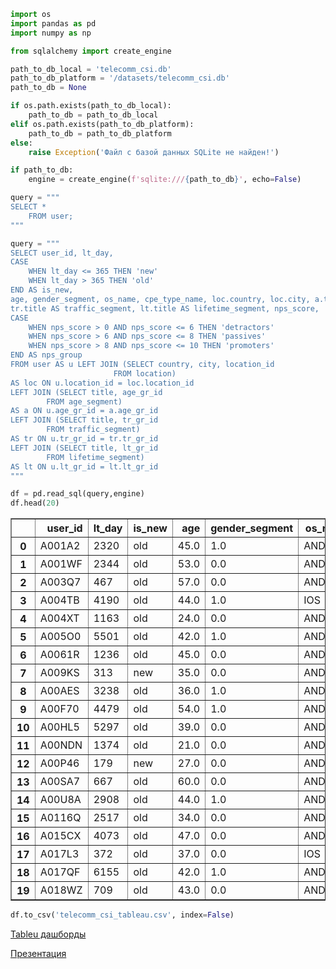 ```python
import os
import pandas as pd
import numpy as np

from sqlalchemy import create_engine
```


```python
path_to_db_local = 'telecomm_csi.db'
path_to_db_platform = '/datasets/telecomm_csi.db'
path_to_db = None

if os.path.exists(path_to_db_local):
    path_to_db = path_to_db_local
elif os.path.exists(path_to_db_platform):
    path_to_db = path_to_db_platform
else:
    raise Exception('Файл с базой данных SQLite не найден!')

if path_to_db:
    engine = create_engine(f'sqlite:///{path_to_db}', echo=False)
```


```python
query = """
SELECT *
    FROM user;
"""
```


```python
query = """
SELECT user_id, lt_day, 
CASE
    WHEN lt_day <= 365 THEN 'new'
    WHEN lt_day > 365 THEN 'old'
END AS is_new, 
age, gender_segment, os_name, cpe_type_name, loc.country, loc.city, a.title AS age_segment, 
tr.title AS traffic_segment, lt.title AS lifetime_segment, nps_score,
CASE
    WHEN nps_score > 0 AND nps_score <= 6 THEN 'detractors'
    WHEN nps_score > 6 AND nps_score <= 8 THEN 'passives'
    WHEN nps_score > 8 AND nps_score <= 10 THEN 'promoters'
END AS nps_group
FROM user AS u LEFT JOIN (SELECT country, city, location_id
                       FROM location)
AS loc ON u.location_id = loc.location_id
LEFT JOIN (SELECT title, age_gr_id
        FROM age_segment)
AS a ON u.age_gr_id = a.age_gr_id
LEFT JOIN (SELECT title, tr_gr_id
        FROM traffic_segment)
AS tr ON u.tr_gr_id = tr.tr_gr_id
LEFT JOIN (SELECT title, lt_gr_id
        FROM lifetime_segment)
AS lt ON u.lt_gr_id = lt.lt_gr_id
"""
```


```python
df = pd.read_sql(query,engine)
df.head(20)
```




<div>
<style scoped>
    .dataframe tbody tr th:only-of-type {
        vertical-align: middle;
    }

    .dataframe tbody tr th {
        vertical-align: top;
    }

    .dataframe thead th {
        text-align: right;
    }
</style>
<table border="1" class="dataframe">
  <thead>
    <tr style="text-align: right;">
      <th></th>
      <th>user_id</th>
      <th>lt_day</th>
      <th>is_new</th>
      <th>age</th>
      <th>gender_segment</th>
      <th>os_name</th>
      <th>cpe_type_name</th>
      <th>country</th>
      <th>city</th>
      <th>age_segment</th>
      <th>traffic_segment</th>
      <th>lifetime_segment</th>
      <th>nps_score</th>
      <th>nps_group</th>
    </tr>
  </thead>
  <tbody>
    <tr>
      <th>0</th>
      <td>A001A2</td>
      <td>2320</td>
      <td>old</td>
      <td>45.0</td>
      <td>1.0</td>
      <td>ANDROID</td>
      <td>SMARTPHONE</td>
      <td>Россия</td>
      <td>Уфа</td>
      <td>05 45-54</td>
      <td>04 1-5</td>
      <td>08 36+</td>
      <td>10</td>
      <td>promoters</td>
    </tr>
    <tr>
      <th>1</th>
      <td>A001WF</td>
      <td>2344</td>
      <td>old</td>
      <td>53.0</td>
      <td>0.0</td>
      <td>ANDROID</td>
      <td>SMARTPHONE</td>
      <td>Россия</td>
      <td>Киров</td>
      <td>05 45-54</td>
      <td>04 1-5</td>
      <td>08 36+</td>
      <td>10</td>
      <td>promoters</td>
    </tr>
    <tr>
      <th>2</th>
      <td>A003Q7</td>
      <td>467</td>
      <td>old</td>
      <td>57.0</td>
      <td>0.0</td>
      <td>ANDROID</td>
      <td>SMARTPHONE</td>
      <td>Россия</td>
      <td>Москва</td>
      <td>06 55-64</td>
      <td>08 20-25</td>
      <td>06 13-24</td>
      <td>10</td>
      <td>promoters</td>
    </tr>
    <tr>
      <th>3</th>
      <td>A004TB</td>
      <td>4190</td>
      <td>old</td>
      <td>44.0</td>
      <td>1.0</td>
      <td>IOS</td>
      <td>SMARTPHONE</td>
      <td>Россия</td>
      <td>РостовнаДону</td>
      <td>04 35-44</td>
      <td>03 0.1-1</td>
      <td>08 36+</td>
      <td>10</td>
      <td>promoters</td>
    </tr>
    <tr>
      <th>4</th>
      <td>A004XT</td>
      <td>1163</td>
      <td>old</td>
      <td>24.0</td>
      <td>0.0</td>
      <td>ANDROID</td>
      <td>SMARTPHONE</td>
      <td>Россия</td>
      <td>Рязань</td>
      <td>02 16-24</td>
      <td>05 5-10</td>
      <td>08 36+</td>
      <td>10</td>
      <td>promoters</td>
    </tr>
    <tr>
      <th>5</th>
      <td>A005O0</td>
      <td>5501</td>
      <td>old</td>
      <td>42.0</td>
      <td>1.0</td>
      <td>ANDROID</td>
      <td>SMARTPHONE</td>
      <td>Россия</td>
      <td>Омск</td>
      <td>04 35-44</td>
      <td>05 5-10</td>
      <td>08 36+</td>
      <td>6</td>
      <td>detractors</td>
    </tr>
    <tr>
      <th>6</th>
      <td>A0061R</td>
      <td>1236</td>
      <td>old</td>
      <td>45.0</td>
      <td>0.0</td>
      <td>ANDROID</td>
      <td>SMARTPHONE</td>
      <td>Россия</td>
      <td>Уфа</td>
      <td>05 45-54</td>
      <td>06 10-15</td>
      <td>08 36+</td>
      <td>10</td>
      <td>promoters</td>
    </tr>
    <tr>
      <th>7</th>
      <td>A009KS</td>
      <td>313</td>
      <td>new</td>
      <td>35.0</td>
      <td>0.0</td>
      <td>ANDROID</td>
      <td>SMARTPHONE</td>
      <td>Россия</td>
      <td>Москва</td>
      <td>04 35-44</td>
      <td>13 45-50</td>
      <td>05 7-12</td>
      <td>10</td>
      <td>promoters</td>
    </tr>
    <tr>
      <th>8</th>
      <td>A00AES</td>
      <td>3238</td>
      <td>old</td>
      <td>36.0</td>
      <td>1.0</td>
      <td>ANDROID</td>
      <td>SMARTPHONE</td>
      <td>Россия</td>
      <td>СанктПетербург</td>
      <td>04 35-44</td>
      <td>04 1-5</td>
      <td>08 36+</td>
      <td>10</td>
      <td>promoters</td>
    </tr>
    <tr>
      <th>9</th>
      <td>A00F70</td>
      <td>4479</td>
      <td>old</td>
      <td>54.0</td>
      <td>1.0</td>
      <td>ANDROID</td>
      <td>SMARTPHONE</td>
      <td>Россия</td>
      <td>Волгоград</td>
      <td>05 45-54</td>
      <td>07 15-20</td>
      <td>08 36+</td>
      <td>9</td>
      <td>promoters</td>
    </tr>
    <tr>
      <th>10</th>
      <td>A00HL5</td>
      <td>5297</td>
      <td>old</td>
      <td>39.0</td>
      <td>0.0</td>
      <td>ANDROID</td>
      <td>SMARTPHONE</td>
      <td>Россия</td>
      <td>Тольятти</td>
      <td>04 35-44</td>
      <td>09 25-30</td>
      <td>08 36+</td>
      <td>10</td>
      <td>promoters</td>
    </tr>
    <tr>
      <th>11</th>
      <td>A00NDN</td>
      <td>1374</td>
      <td>old</td>
      <td>21.0</td>
      <td>0.0</td>
      <td>ANDROID</td>
      <td>SMARTPHONE</td>
      <td>Россия</td>
      <td>Рязань</td>
      <td>02 16-24</td>
      <td>06 10-15</td>
      <td>08 36+</td>
      <td>2</td>
      <td>detractors</td>
    </tr>
    <tr>
      <th>12</th>
      <td>A00P46</td>
      <td>179</td>
      <td>new</td>
      <td>27.0</td>
      <td>0.0</td>
      <td>ANDROID</td>
      <td>SMARTPHONE</td>
      <td>Россия</td>
      <td>Казань</td>
      <td>03 25-34</td>
      <td>13 45-50</td>
      <td>04 4-6</td>
      <td>10</td>
      <td>promoters</td>
    </tr>
    <tr>
      <th>13</th>
      <td>A00SA7</td>
      <td>667</td>
      <td>old</td>
      <td>60.0</td>
      <td>0.0</td>
      <td>ANDROID</td>
      <td>TABLET</td>
      <td>Россия</td>
      <td>Казань</td>
      <td>06 55-64</td>
      <td>05 5-10</td>
      <td>06 13-24</td>
      <td>5</td>
      <td>detractors</td>
    </tr>
    <tr>
      <th>14</th>
      <td>A00U8A</td>
      <td>2908</td>
      <td>old</td>
      <td>44.0</td>
      <td>1.0</td>
      <td>ANDROID</td>
      <td>SMARTPHONE</td>
      <td>Россия</td>
      <td>СанктПетербург</td>
      <td>04 35-44</td>
      <td>05 5-10</td>
      <td>08 36+</td>
      <td>10</td>
      <td>promoters</td>
    </tr>
    <tr>
      <th>15</th>
      <td>A0116Q</td>
      <td>2517</td>
      <td>old</td>
      <td>34.0</td>
      <td>0.0</td>
      <td>ANDROID</td>
      <td>SMARTPHONE</td>
      <td>Россия</td>
      <td>Самара</td>
      <td>03 25-34</td>
      <td>07 15-20</td>
      <td>08 36+</td>
      <td>10</td>
      <td>promoters</td>
    </tr>
    <tr>
      <th>16</th>
      <td>A015CX</td>
      <td>4073</td>
      <td>old</td>
      <td>47.0</td>
      <td>0.0</td>
      <td>ANDROID</td>
      <td>SMARTPHONE</td>
      <td>Россия</td>
      <td>Самара</td>
      <td>05 45-54</td>
      <td>12 40-45</td>
      <td>08 36+</td>
      <td>9</td>
      <td>promoters</td>
    </tr>
    <tr>
      <th>17</th>
      <td>A017L3</td>
      <td>372</td>
      <td>old</td>
      <td>37.0</td>
      <td>0.0</td>
      <td>IOS</td>
      <td>SMARTPHONE</td>
      <td>Россия</td>
      <td>Красноярск</td>
      <td>04 35-44</td>
      <td>05 5-10</td>
      <td>06 13-24</td>
      <td>10</td>
      <td>promoters</td>
    </tr>
    <tr>
      <th>18</th>
      <td>A017QF</td>
      <td>6155</td>
      <td>old</td>
      <td>42.0</td>
      <td>1.0</td>
      <td>ANDROID</td>
      <td>SMARTPHONE</td>
      <td>Россия</td>
      <td>Екатеринбург</td>
      <td>04 35-44</td>
      <td>05 5-10</td>
      <td>08 36+</td>
      <td>8</td>
      <td>passives</td>
    </tr>
    <tr>
      <th>19</th>
      <td>A018WZ</td>
      <td>709</td>
      <td>old</td>
      <td>43.0</td>
      <td>0.0</td>
      <td>ANDROID</td>
      <td>SMARTPHONE</td>
      <td>Россия</td>
      <td>Калуга</td>
      <td>04 35-44</td>
      <td>08 20-25</td>
      <td>06 13-24</td>
      <td>10</td>
      <td>promoters</td>
    </tr>
  </tbody>
</table>
</div>




```python
df.to_csv('telecomm_csi_tableau.csv', index=False)
```

[Tableu дашборды](https://public.tableau.com/views/NPSresearch_17073679811040/Story1?:language=en-GB&:display_count=n&:origin=viz_share_link)

[Презентация](https://drive.google.com/file/d/1jIaPNvAC1n3q40lb_SVHIgsTgz1IWWMT/view?usp=sharing)
